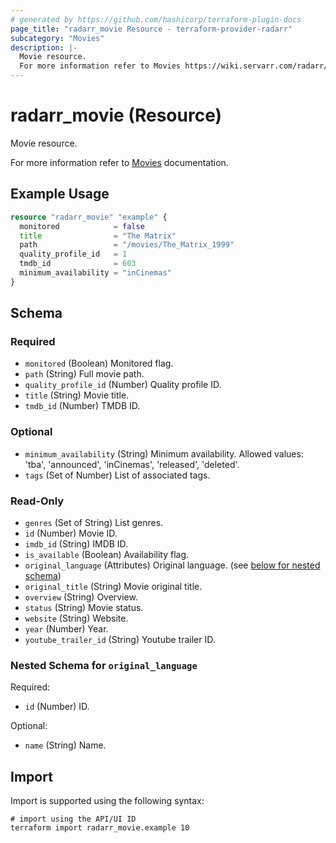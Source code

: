 ```yaml
---
# generated by https://github.com/hashicorp/terraform-plugin-docs
page_title: "radarr_movie Resource - terraform-provider-radarr"
subcategory: "Movies"
description: |-
  Movie resource.
  For more information refer to Movies https://wiki.servarr.com/radarr/library#movies documentation.
---
```


# radarr_movie (Resource)

<!-- subcategory:Movies -->Movie resource.
For more information refer to [Movies](https://wiki.servarr.com/radarr/library#movies) documentation.

## Example Usage

```terraform
resource "radarr_movie" "example" {
  monitored            = false
  title                = "The Matrix"
  path                 = "/movies/The_Matrix_1999"
  quality_profile_id   = 1
  tmdb_id              = 603
  minimum_availability = "inCinemas"
}
```

<!-- schema generated by tfplugindocs -->
## Schema

### Required

- `monitored` (Boolean) Monitored flag.
- `path` (String) Full movie path.
- `quality_profile_id` (Number) Quality profile ID.
- `title` (String) Movie title.
- `tmdb_id` (Number) TMDB ID.

### Optional

- `minimum_availability` (String) Minimum availability.
Allowed values: 'tba', 'announced', 'inCinemas', 'released', 'deleted'.
- `tags` (Set of Number) List of associated tags.

### Read-Only

- `genres` (Set of String) List genres.
- `id` (Number) Movie ID.
- `imdb_id` (String) IMDB ID.
- `is_available` (Boolean) Availability flag.
- `original_language` (Attributes) Original language. (see [below for nested schema](#nestedatt--original_language))
- `original_title` (String) Movie original title.
- `overview` (String) Overview.
- `status` (String) Movie status.
- `website` (String) Website.
- `year` (Number) Year.
- `youtube_trailer_id` (String) Youtube trailer ID.

<a id="nestedatt--original_language"></a>
### Nested Schema for `original_language`

Required:

- `id` (Number) ID.

Optional:

- `name` (String) Name.

## Import

Import is supported using the following syntax:

```shell
# import using the API/UI ID
terraform import radarr_movie.example 10
```
